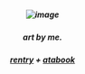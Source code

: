 <h5 align="center">

![image](https://github.com/user-attachments/assets/2965107f-818b-479f-9922-50601fa4b08f)

<h5 align="center"> 
art by me.

<h5 align="center"> 

[rentry](https://rentry.co/koganee) + [atabook](https://keithgane.atabook.org/)
